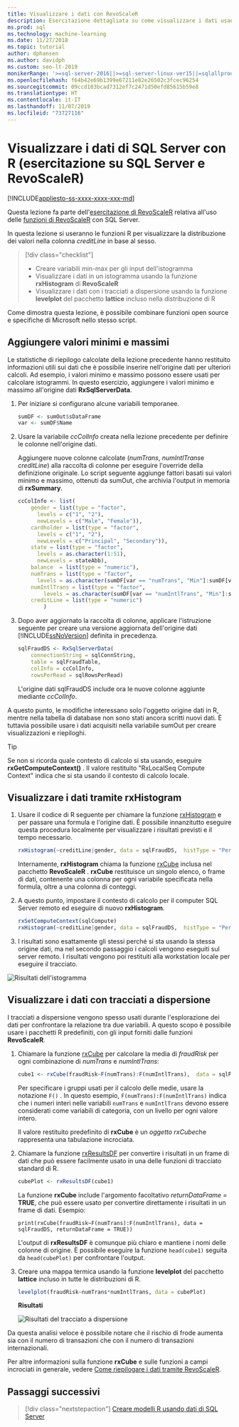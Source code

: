 ```yaml
---
title: Visualizzare i dati con RevoScaleR
description: Esercitazione dettagliata su come visualizzare i dati usando il linguaggio R in SQL Server.
ms.prod: sql
ms.technology: machine-learning
ms.date: 11/27/2018
ms.topic: tutorial
author: dphansen
ms.author: davidph
ms.custom: seo-lt-2019
monikerRange: '>=sql-server-2016||>=sql-server-linux-ver15||=sqlallproducts-allversions'
ms.openlocfilehash: f64b42e69b1399e67211e82e26502c3fcec96254
ms.sourcegitcommit: 09ccd103bcad7312ef7c2471d50efd85615b59e8
ms.translationtype: HT
ms.contentlocale: it-IT
ms.lasthandoff: 11/07/2019
ms.locfileid: "73727116"
---
```

#  <a name="visualize-sql-server-data-using-r-sql-server-and-revoscaler-tutorial"></a>Visualizzare i dati di SQL Server con R (esercitazione su SQL Server e RevoScaleR)
[!INCLUDE[appliesto-ss-xxxx-xxxx-xxx-md](../../includes/appliesto-ss-xxxx-xxxx-xxx-md.md)]

Questa lezione fa parte dell'[esercitazione di RevoScaleR](deepdive-data-science-deep-dive-using-the-revoscaler-packages.md) relativa all'uso delle [funzioni di RevoScaleR](https://docs.microsoft.com/machine-learning-server/r-reference/revoscaler/revoscaler) con SQL Server.

In questa lezione si useranno le funzioni R per visualizzare la distribuzione dei valori nella colonna *creditLine* in base al sesso.

> [!div class="checklist"]
> * Creare variabili min-max per gli input dell'istogramma
> * Visualizzare i dati in un istogramma usando la funzione **rxHistogram** di **RevoScaleR**
> * Visualizzare i dati con i tracciati a dispersione usando la funzione **levelplot** del pacchetto **lattice** incluso nella distribuzione di R

Come dimostra questa lezione, è possibile combinare funzioni open source e specifiche di Microsoft nello stesso script.

## <a name="add-maximum-and-minimum-values"></a>Aggiungere valori minimi e massimi

Le statistiche di riepilogo calcolate della lezione precedente hanno restituito informazioni utili sui dati che è possibile inserire nell'origine dati per ulteriori calcoli. Ad esempio, i valori minimo e massimo possono essere usati per calcolare istogrammi. In questo esercizio, aggiungere i valori minimo e massimo all'origine dati **RxSqlServerData**.

1. Per iniziare si configurano alcune variabili temporanee.
  
    ```R
    sumDF <- sumOut$sDataFrame
    var <- sumDF$Name
    ```
  
2. Usare la variabile *ccColInfo* creata nella lezione precedente per definire le colonne nell'origine dati.
  
   Aggiungere nuove colonne calcolate (*numTrans*, *numIntlTrans*e *creditLine*) alla raccolta di colonne per eseguire l'override della definizione originale. Lo script seguente aggiunge fattori basati sui valori minimo e massimo, ottenuti da sumOut, che archivia l'output in memoria di **rxSummary**. 
  
    ```R 
    ccColInfo <- list(
        gender = list(type = "factor",
          levels = c("1", "2"), 
          newLevels = c("Male", "Female")),
        cardholder = list(type = "factor",
          levels = c("1", "2"), 
          newLevels = c("Principal", "Secondary")), 
        state = list(type = "factor", 
          levels = as.character(1:51), 
          newLevels = stateAbb), 
        balance  = list(type = "numeric"),
        numTrans = list(type = "factor", 
          levels = as.character(sumDF[var == "numTrans", "Min"]:sumDF[var == "numTrans", "Max"])),
        numIntlTrans = list(type = "factor",  
            levels = as.character(sumDF[var == "numIntlTrans", "Min"]:sumDF[var =="numIntlTrans", "Max"])),
        creditLine = list(type = "numeric")
            )
    ```
  
3. Dopo aver aggiornato la raccolta di colonne, applicare l'istruzione seguente per creare una versione aggiornata dell'origine dati [!INCLUDE[ssNoVersion](../../includes/ssnoversion-md.md)] definita in precedenza.
  
    ```R
    sqlFraudDS <- RxSqlServerData(
        connectionString = sqlConnString,
        table = sqlFraudTable,
        colInfo = ccColInfo,
        rowsPerRead = sqlRowsPerRead)
    ```
  
    L'origine dati sqlFraudDS include ora le nuove colonne aggiunte mediante *ccColInfo*.
  
A questo punto, le modifiche interessano solo l'oggetto origine dati in R, mentre nella tabella di database non sono stati ancora scritti nuovi dati. È tuttavia possibile usare i dati acquisiti nella variabile sumOut per creare visualizzazioni e riepiloghi. 

> [!TIP]
> Se non si ricorda quale contesto di calcolo si sta usando, eseguire **rxGetComputeContext()** . Il valore restituito "RxLocalSeq Compute Context" indica che si sta usando il contesto di calcolo locale.

## <a name="visualize-data-using-rxhistogram"></a>Visualizzare i dati tramite rxHistogram

1. Usare il codice di R seguente per chiamare la funzione [rxHistogram](https://docs.microsoft.com/machine-learning-server/r-reference/revoscaler/rxhistogram) e per passare una formula e l'origine dati. È possibile innanzitutto eseguire questa procedura localmente per visualizzare i risultati previsti e il tempo necessario.
  
    ```R
    rxHistogram(~creditLine|gender, data = sqlFraudDS,  histType = "Percent")
    ```
 
    Internamente, **rxHistogram** chiama la funzione [rxCube](https://docs.microsoft.com/machine-learning-server/r-reference/revoscaler/rxcube) inclusa nel pacchetto **RevoScaleR** . **rxCube** restituisce un singolo elenco, o frame di dati, contenente una colonna per ogni variabile specificata nella formula, oltre a una colonna di conteggi.
    
2. A questo punto, impostare il contesto di calcolo per il computer SQL Server remoto ed eseguire di nuovo **rxHistogram**.
  
    ```R
    rxSetComputeContext(sqlCompute)
    rxHistogram(~creditLine|gender, data = sqlFraudDS,  histType = "Percent")
    ```
 
3. I risultati sono esattamente gli stessi perché si sta usando la stessa origine dati, ma nel secondo passaggio i calcoli vengono eseguiti sul server remoto. I risultati vengono poi restituiti alla workstation locale per eseguire il tracciato.
   
  ![Risultati dell'istogramma](media/rsql-sue-histogramresults.jpg "Risultati dell'istogramma")


## <a name="visualize-with-scatter-plots"></a>Visualizzare i dati con tracciati a dispersione

I tracciati a dispersione vengono spesso usati durante l'esplorazione dei dati per confrontare la relazione tra due variabili. A questo scopo è possibile usare i pacchetti R predefiniti, con gli input forniti dalle funzioni **RevoScaleR**.

1. Chiamare la funzione [rxCube](https://docs.microsoft.com/machine-learning-server/r-reference/revoscaler/rxcrosstabs) per calcolare la media di *fraudRisk* per ogni combinazione di *numTrans* e *numIntlTrans*:
  
    ```R
    cube1 <- rxCube(fraudRisk~F(numTrans):F(numIntlTrans),  data = sqlFraudDS)
    ```
  
    Per specificare i gruppi usati per il calcolo delle medie, usare la notazione `F()` . In questo esempio, `F(numTrans):F(numIntlTrans)` indica che i numeri interi nelle variabili `numTrans` e `numIntlTrans` devono essere considerati come variabili di categoria, con un livello per ogni valore intero.
  
    Il valore restituito predefinito di **rxCube** è un *oggetto rxCube*che rappresenta una tabulazione incrociata. 
  
2. Chiamare la funzione [rxResultsDF](https://docs.microsoft.com/machine-learning-server/r-reference/revoscaler/rxresultsdf) per convertire i risultati in un frame di dati che può essere facilmente usato in una delle funzioni di tracciato standard di R.
  
    ```R
    cubePlot <- rxResultsDF(cube1)
    ```
  
    La funzione **rxCube** include l'argomento facoltativo *returnDataFrame* = **TRUE**, che può essere usato per convertire direttamente i risultati in un frame di dati. Esempio:
    
    `print(rxCube(fraudRisk~F(numTrans):F(numIntlTrans), data = sqlFraudDS, returnDataFrame = TRUE))`
       
    L'output di **rxResultsDF** è comunque più chiaro e mantiene i nomi delle colonne di origine. È possibile eseguire la funzione `head(cube1)` seguita da `head(cubePlot)` per confrontare l'output.
  
3. Creare una mappa termica usando la funzione **levelplot** del pacchetto **lattice** incluso in tutte le distribuzioni di R.
  
    ```R
    levelplot(fraudRisk~numTrans*numIntlTrans, data = cubePlot)
    ```
  
    **Risultati**
  
    ![Risultati del tracciato a dispersione](media/rsql-sue-scatterplotresults.jpg "Risultati del tracciato a dispersione")
  
Da questa analisi veloce è possibile notare che il rischio di frode aumenta sia con il numero di transazioni che con il numero di transazioni internazionali.

Per altre informazioni sulla funzione **rxCube** e sulle funzioni a campi incrociati in generale, vedere [Come riepilogare i dati tramite RevoScaleR](https://docs.microsoft.com/machine-learning-server/r/how-to-revoscaler-data-summaries).

## <a name="next-steps"></a>Passaggi successivi

> [!div class="nextstepaction"]
> [Creare modelli R usando dati di SQL Server](../../advanced-analytics/tutorials/deepdive-create-models.md)